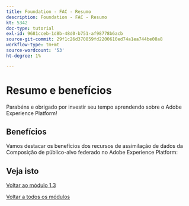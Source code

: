 ```yaml
---
title: Foundation - FAC - Resumo
description: Foundation - FAC - Resumo
kt: 5342
doc-type: tutorial
exl-id: 9681cceb-1d8b-48d0-b751-af98778b6acb
source-git-commit: 29f1c26d370859fd2200610ed74a1ea744be08a8
workflow-type: tm+mt
source-wordcount: '53'
ht-degree: 1%

---
```


# Resumo e benefícios

Parabéns e obrigado por investir seu tempo aprendendo sobre o Adobe Experience Platform!

## Benefícios

Vamos destacar os benefícios dos recursos de assimilação de dados da Composição de público-alvo federado no Adobe Experience Platform:


## Veja isto

[Voltar ao módulo 1.3](./fac.md)

[Voltar a todos os módulos](../../../overview.md)
